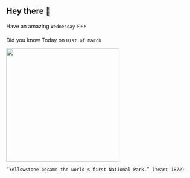 ## Hey there 👋
Have an amazing `Wednesday` ⚡⚡⚡

Did you know Today on `01st of March`
 
 [<img src="https://upload.wikimedia.org/wikipedia/commons/thumb/8/82/Yellowstone_National_Park_by_Wellge%2C_1904.jpg/2560px-Yellowstone_National_Park_by_Wellge%2C_1904.jpg" width="300" />](https://en.wikipedia.org/wiki/Yellowstone_National_Park#:~:text=It%20was%20established%20by%20the,national%20park%20in%20the%20world.) 
 ```
“Yellowstone became the world's first National Park.” (Year: 1872)
```
